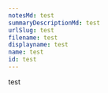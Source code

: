 ```yaml
---
notesMd: test
summaryDescriptionMd: test
urlSlug: test
filename: test
displayname: test
name: test
id: test
---
```

test
